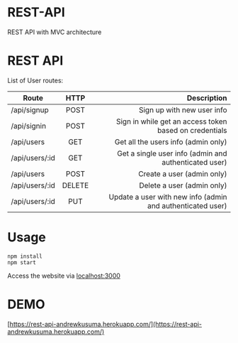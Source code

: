 # REST-API
REST API with MVC architecture

# REST API
List of User routes:

| Route         | HTTP          | Description  |
| ------------- |:-------------:| -----:|
| /api/signup | POST | Sign up with new user info |
| /api/signin   | POST | Sign in while get an access token based on credentials|
| /api/users | GET | Get all the users info (admin only) |
| /api/users/:id | GET | Get a single user info (admin and authenticated user) |
| /api/users | POST | Create a user (admin only) |
| /api/users/:id | DELETE | Delete a user (admin only) |
| /api/users/:id | PUT | Update a user with new info (admin and authenticated user) |

# Usage

```
npm install
npm start
```

Access the website via [localhost:3000](http://localhost:3000)


# DEMO

[https://rest-api-andrewkusuma.herokuapp.com/](https://rest-api-andrewkusuma.herokuapp.com/)
